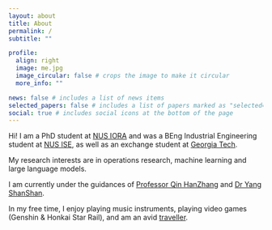```yaml
---
layout: about
title: About
permalink: /
subtitle: ""

profile:
  align: right
  image: me.jpg
  image_circular: false # crops the image to make it circular
  more_info: ""

news: false # includes a list of news items
selected_papers: false # includes a list of papers marked as "selected={true}"
social: true # includes social icons at the bottom of the page
---
```


Hi! I am a PhD student at [NUS IORA](https://iora.nus.edu.sg) and was a BEng Industrial Engineering student at [NUS ISE](https://cde.nus.edu.sg/isem/), as well as an exchange student at [Georgia Tech](https://www.gatech.edu/). 

My research interests are in operations research, machine learning and large language models.

I am currently under the guidances of [Professor Qin HanZhang](https://hanzhangqin.com) and [Dr Yang ShanShan](https://www.a-star.edu.sg/artc/home).

In my free time, I enjoy playing music instruments, playing video games (Genshin & Honkai Star Rail), and am an avid [traveller](/travelling).



<!-- Places I've been (I've only included China, the US and the UK as they are countries I've lived in) -->
<!-- Countries: cn, sg, jp, us, uk, do, ch, fr, it, va, es, th, my, is, no, fi, se, dk (in chronological order)  -->
<!-- China: bj, fj, gd, gx, gz, hk, hn, js, jx, qh, sc, sh, sn, xj, xz, zj (in chronological order) -->
<!-- USA: ny, mn, nd, ga, pa, nv, az, ut, il, co, md, la, fl, ma (in chronological order) -->
<!-- UK: England, Scotland (in chronological order) -->